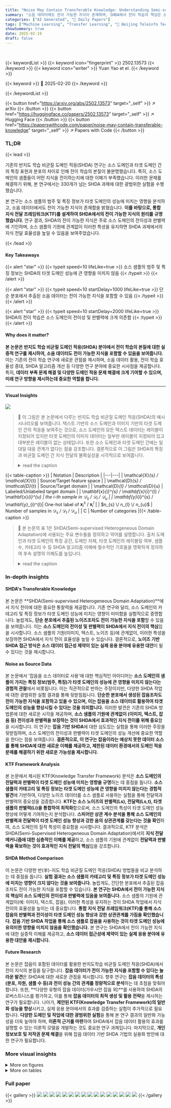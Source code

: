 ```yaml
---
title: "Noise May Contain Transferable Knowledge: Understanding Semi-supervised Heterogeneous Domain Adaptation from an Empirical Perspective"
summary: "소음 데이터에도 전이 가능한 지식이 존재하며, SHDA에서 전이 학습의 핵심은 소스 도메인의 전이성과 판별력임을 밝힌 연구."
categories: ["AI Generated", "🤗 Daily Papers"]
tags: ["Machine Learning", "Transfer Learning", "🏢 Beijing Teleinfo Technology Company Ltd.",]
showSummary: true
date: 2025-02-19
draft: false
---
```


<br>

{{< keywordList >}}
{{< keyword icon="fingerprint" >}} 2502.13573 {{< /keyword >}}
{{< keyword icon="writer" >}} Yuan Yao et el. {{< /keyword >}}
 
{{< keyword >}} 🤗 2025-02-20 {{< /keyword >}}
 
{{< /keywordList >}}

{{< button href="https://arxiv.org/abs/2502.13573" target="_self" >}}
↗ arXiv
{{< /button >}}
{{< button href="https://huggingface.co/papers/2502.13573" target="_self" >}}
↗ Hugging Face
{{< /button >}}
{{< button href="https://paperswithcode.com/paper/noise-may-contain-transferable-knowledge" target="_self" >}}
↗ Papers with Code
{{< /button >}}




### TL;DR


{{< lead >}}

기존의 반지도 학습 비균질 도메인 적응(SHDA) 연구는 소스 도메인과 타겟 도메인 간의 특징 표현과 분포의 차이로 인해 전이 학습의 본질이 불분명했습니다. 특히, 소스 도메인의 샘플들이 어떤 지식을 전이하는지에 대한 이해가 부족했습니다. 이러한 문제를 해결하기 위해, 본 연구에서는 330개가 넘는 SHDA 과제에 대한 광범위한 실험을 수행했습니다.  

본 연구는 소스 샘플의 범주 및 특징 정보가 타겟 도메인의 성능에 미치는 영향을 분석하고, 소음 데이터에서도 전이 가능한 지식이 존재함을 밝혔습니다. **이를 바탕으로, 통합 지식 전달 프레임워크(KTF)를 설계하여 SHDA에서의 전이 가능한 지식의 원리를 규명했습니다.** 연구 결과, SHDA의 전이 가능한 지식은 주로 소스 도메인의 전이성과 판별력에 기인하며, 소스 샘플의 기원에 관계없이 이러한 특성을 유지하면 SHDA 과제에서의 지식 전달 효율성을 높일 수 있음을 보여주었습니다.

{{< /lead >}}


#### Key Takeaways

{{< alert "star" >}}
{{< typeit speed=10 lifeLike=true >}} 소스 샘플의 범주 및 특징 정보는 SHDA의 타겟 도메인 성능에 큰 영향을 미치지 않음 {{< /typeit >}}
{{< /alert >}}

{{< alert "star" >}}
{{< typeit speed=10 startDelay=1000 lifeLike=true >}} 단순 분포에서 추출된 소음 데이터는 전이 가능한 지식을 포함할 수 있음 {{< /typeit >}}
{{< /alert >}}

{{< alert "star" >}}
{{< typeit speed=10 startDelay=2000 lifeLike=true >}} SHDA의 전이 학습은 소스 도메인의 전이성 및 판별력에 크게 의존함 {{< /typeit >}}
{{< /alert >}}

#### Why does it matter?
**본 논문은 반지도 학습 비균질 도메인 적응(SHDA) 분야에서 전이 학습의 본질에 대한 실증적 연구를 제시하여, 소음 데이터도 전이 가능한 지식을 포함할 수 있음을 보여줍니다.** 이는 기존의 전이 학습 연구에 새로운 관점을 제시하며, 소음 데이터 활용, 전이 학습 효율성 증대, SHDA 알고리즘 개선 등 다양한 연구 분야에 중요한 시사점을 제공합니다. 특히, **데이터 부족 문제 해결 및 다양한 도메인 적응 문제 해결에 크게 기여할 수 있으며, 미래 연구 방향을 제시하는데 중요한 역할을 합니다.**

------
#### Visual Insights



![](https://arxiv.org/html/2502.13573/x1.png)

> 🔼 이 그림은 본 논문에서 다루는 반지도 학습 비균질 도메인 적응(SHDA)의 예시 시나리오를 보여줍니다. 텍스트 기반의 소스 도메인과 이미지 기반의 타겟 도메인 간의 적응을 보여주는 것으로, 소스 도메인의 모든 텍스트 데이터는 레이블이 지정되어 있지만 타겟 도메인의 이미지 데이터는 일부만 레이블이 지정되어 있고 대부분은 레이블이 없는 상태입니다. 또한 소스 도메인과 타겟 도메인 간에는 일대일 대응 관계가 없다는 점을 강조합니다.  결론적으로 이 그림은 SHDA의 특징과 비균질 도메인 간 지식 전달의 불확실성을 시각적으로 보여줍니다.
> <details>
> <summary>read the caption</summary>
> Figure 1: Example scenario of SHDA with a textual source domain and a visual target domain. Here, all texts are labeled, but most images remain unlabeled, with only a small number having labels. Also, there is no one-to-one relationship between texts and images. We do not know what knowledge is transferred across heterogeneous domains.
> </details>





{{< table-caption >}}
| Notation | Description |
|---|---| 
| \mathcal{X}_{s} \/ \mathcal{X}_{t} | Source/Target feature space |
| \mathcal{D}_{s} \/ \mathcal{D}_{t} | Source/Target domain |
| \mathcal{D}_{l} \/ \mathcal{D}_{u} | Labeled/Unlabeled target domain |
| \mathbf{x}_{i}^{s} \/ \mathbf{x}_{i}^{l} \/ \mathbf{x}_{i}^{u} | the $i$-th sample in $\mathcal{D}_{s}$ / $\mathcal{D}_{l}$ / $\mathcal{D}_{u}$ |
| \mathbf{y}_{i}^{s} \/ \mathbf{y}_{i}^{l}| One-hot label of $\mathbf{x}_{i}^{s}$ / $\mathbf{x}_{i}^{l}$ |
| $n_{s} \/ n_{l} \/ n_{u}$ | Number of samples in $\mathcal{D}_{s}$ / $\mathcal{D}_{l}$ / $\mathcal{D}_{u}$ |
| C | Number of categories |{{< /table-caption >}}

> 🔼 본 논문의 표 1은 SHDA(Semi-supervised Heterogeneous Domain Adaptation)에 사용되는 주요 변수들을 정의하고 약어를 설명합니다.  출처 도메인과 타겟 도메인의 특징 공간, 도메인 자체, 타겟 도메인의 레이블링 여부, 샘플 수, 카테고리 수 등 SHDA 알고리즘 이해에 필수적인 기호들을 명확하게 정의하여 후속 설명의 이해도를 높입니다.
> <details>
> <summary>read the caption</summary>
> TABLE I: Notations.
> </details>





### In-depth insights


#### SHDA's Transferable Knowledge
본 논문은 **SHDA(Semi-supervised Heterogeneous Domain Adaptation)**에서 지식 전이에 대한 중요한 통찰력을 제공합니다.  기존 연구와 달리, 소스 도메인의 카테고리 및 특징 정보가 타겟 도메인 성능에 미치는 영향이 미미함을 실험적으로 증명합니다. 놀랍게도, **단순 분포에서 추출된 노이즈조차도 전이 가능한 지식을 포함**할 수 있음을 보여줍니다. 이는 **소스 도메인의 전이성 및 판별력이 SHDA에서 지식 전이의 핵심**임을 시사합니다.  소스 샘플의 기원(이미지, 텍스트, 노이즈 등)에 관계없이, 이러한 특성을 보장하면 SHDA에서 지식 전이 효율성을 높일 수 있습니다.  결론적으로, **노이즈 기반 SHDA 접근 방식은 소스 데이터 접근성 제약이 있는 실제 응용 분야에 유용한 대안**이 될 수 있다는 것을 제시합니다.

#### Noise as Source Data
본 논문에서 '잡음을 소스 데이터로 사용'에 대한 핵심적인 아이디어는 **소스 도메인의 샘플이 가지는 특징 정보(범주, 특징)가 타겟 도메인의 성능에 큰 영향을 미치지 않는다는 경험적 관찰**에서 비롯됩니다. 이는 직관적으로 반하는 주장이지만, 다양한 SHDA 작업에 대한 광범위한 실험 결과를 통해 뒷받침됩니다.  **단순한 분포에서 생성된 잡음조차도 전이 가능한 지식을 포함하고 있을 수 있으며, 이는 잡음을 소스 데이터로 활용하여 타겟 도메인의 성능을 향상시킬 수 있다는 것을 의미합니다.**  이러한 발견은 기존의 SHDA 방법론에 대한 새로운 시각을 제공하며, **소스 샘플의 기원에 관계없이 (이미지, 텍스트, 잡음 등) 전이성과 판별력을 보장하는 것이 SHDA에서 효과적인 지식 전이를 위해 중요**함을 시사합니다.  이 연구는 **잡음 기반 SHDA**에 대한 심도있는 실험을 통해 이러한 주장을 뒷받침하며, 소스 도메인의 전이성과 판별력이 타겟 도메인의 성능 개선에 중요한 역할을 한다는 점을 보여줍니다.  **결론적으로, 이 연구는 잡음이라는 예상치 못한 데이터 소스를 통해 SHDA에 대한 새로운 이해를 제공하고, 제한된 데이터 환경에서의 도메인 적응 문제를 해결하기 위한 새로운 가능성을 제시합니다.**

#### KTF Framework Analysis
본 논문에서 제시된 KTF(Knowledge Transfer Framework) 분석은 **소스 도메인의 전달력과 판별력이 타겟 도메인 성능에 미치는 영향을 규명**하는 데 중점을 둡니다.  **소스 샘플의 카테고리 및 특징 정보는 타겟 도메인 성능에 큰 영향을 미치지 않는다는 경험적 발견**에 기반하여, 다양한 노이즈 데이터를 소스 샘플로 사용하는 실험을 통해 전달력과 판별력의 중요성을 검증합니다.  **KTF는 소스 노이즈의 판별력(Ls), 전달력(Ls,t), 타겟 샘플의 판별력(Li)을 통합하여 최적화**함으로써, 소스 도메인의 특성이 타겟 도메인 성능 향상에 어떻게 기여하는지 분석합니다.  **스피어만 상관 계수 분석을 통해 소스 도메인의 판별력과 전달력이 타겟 도메인 성능 향상과 강한 음의 상관관계를 갖는다는 것을 확인**하여, 소스 도메인의 질적 특성이 중요함을 시사합니다.  결과적으로, KTF 분석은 SHDA(Semi-Supervised Heterogeneous Domain Adaptation)에서의 **지식 전달 메커니즘에 대한 심층적인 이해를 제공**하고, 소스 샘플의 기원에 관계없이 **전달력과 판별력을 확보하는 것이 효과적인 지식 전달의 핵심**임을 강조합니다.

#### SHDA Method Comparison
이 논문은 다양한 반(半)-지도 학습 비균질 도메인 적응(SHDA) 방법들을 비교 분석하는 데 중점을 둡니다. **실험 결과는 소스 샘플의 카테고리 및 특징 정보가 타겟 도메인 성능에 미치는 영향이 크지 않다는 것을 보여줍니다.**  놀랍게도, 간단한 분포에서 추출된 잡음조차도 전이 가능한 지식을 포함할 수 있습니다.  **본 연구는 SHDA에서 전이 가능한 지식의 핵심이 소스 도메인의 전이성과 판별력에 있음을 보여줍니다.**  소스 샘플의 기원에 관계없이(예: 이미지, 텍스트, 잡음), 이러한 특성을 유지하는 것이 SHDA 작업에서 지식 전이의 효율성을 높이는 데 중요합니다.  **통합 지식 전달 프레임워크(KTF)를 통해 소스 잡음의 판별력과 전이성이 타겟 도메인 성능 향상과 강한 상관관계를 가짐을 확인했습니다.**  **잡음 기반 SHDA 작업을 통해 소스 샘플로 잡음을 사용하는 것이 타겟 도메인 성능에 유의미한 영향을 미치지 않음을 확인했습니다.**  본 연구는 SHDA에서 전이 가능한 지식에 대한 실증적 이해를 제공하고,  **소스 데이터 접근성에 제약이 있는 실제 응용 분야에 유용한 대안을 제시합니다.**

#### Future Research
본 논문은 잡음이 포함된 데이터를 활용한 반지도학습 비균질 도메인 적응(SHDA)에서 전이 지식의 본질을 탐구합니다. **잡음 데이터가 전이 가능한 지식을 포함할 수 있다는 놀라운 발견**은 SHDA에 대한 새로운 관점을 제시합니다.  향후 연구는 **잡음 데이터의 특성(분포, 차원, 샘플 수 등)과 전이 성능 간의 관계를 정량적으로 분석**하는 데 초점을 맞춰야 합니다. 또한, **다양한 유형의 잡음 데이터(가우시안 잡음 외)**를 사용하여 SHDA의 로버스트니스를 평가하고, 이를 통해 **잡음 데이터의 최적 생성 및 활용 전략**을 제시하는 연구가 필요합니다.  나아가, **제안된 KTF(Knowledge Transfer Framework)의 일반화 성능을 향상**시키고,  실제 응용 분야에서의 효과를 검증하는 실험이 추가적으로 필요합니다. **다양한 도메인 및 작업에 대한 광범위한 실험**을 통해 본 연구 결과의 일반화 가능성을 더욱 높여야 하며,  **이론적 근거를 마련**하여 SHDA에서 잡음 데이터 활용의 효과를 설명할 수 있는 이론적 모델을 개발하는 것도 중요한 연구 과제입니다.  마지막으로, **개인정보보호 및 저작권 문제 해결**을 위해 잡음 데이터 기반 SHDA 기법의 실용화 방안에 대한 연구가 필요합니다.


### More visual insights

<details>
<summary>More on figures
</summary>


![](https://arxiv.org/html/2502.13573/x2.png)

> 🔼 그림 2는 NUS-WIDE+ImageNet-8 데이터셋[31, 32]에서의 실험 결과를 보여줍니다. 이 그림은 잡음이 전이 가능한 지식을 포함할 수 있다는 것을 보여줍니다. 'Text → Image'는 일반적인 SHDA 작업이며, 'Noise → Image'는 소스 샘플로 순수 잡음을 사용하는 특수 SHDA 작업입니다.  SVMt와 NNt는 두 가지 지도 학습 방법이고, SHFA, CDLS, DDACL, TNT, STN, SSAN, JMEA는 7가지 SHDA 방법입니다. 이 그래프는 다양한 방법들을 사용하여 잡음을 소스 데이터로 사용했을 때의 성능을 보여주고, 잡음 데이터에도 전이 가능한 지식이 있음을 시사합니다.
> <details>
> <summary>read the caption</summary>
> Figure 2: Experimental results on the NUS-WIDE+ImageNet-8 dataset [31, 32], which demonstrates that noise may contain transferable knowledge. Here, Text →→\rightarrow→ Image is a vanilla SHDA task, whilst Noise →→\rightarrow→ Image is a specialized SHDA task with pure noise as the source sample. In addition, SVMt and NNt are two supervised learning methods, whereas SHFA, CDLS, DDACL, TNT, STN, SSAN, and JMEA are seven SHDA methods.
> </details>



![](https://arxiv.org/html/2502.13573/x3.png)

> 🔼 이 그림은 Semi-supervised Heterogeneous Domain Adaptation (SHDA)의 일반적인 파이프라인을 보여줍니다. SHDA는 서로 다른 특징 표현과 분포를 가진 도메인 간의 학습을 다룹니다. 소스 샘플은 레이블이 지정되어 있지만 대부분의 타겟 샘플은 레이블이 지정되지 않고 일부만 레이블이 지정되어 있습니다. 또한 소스와 타겟 샘플 간에는 일대일 대응 관계가 없습니다.  이 그림에서는 분류 적응 및 분포 정렬 메커니즘을 통합하여 소스와 타겟 피처 프로젝터와 분류기를 함께 학습하는 과정을 보여줍니다.  특히 각 도메인에 고유한 피처 프로젝터가 있다는 점에 유의해야 합니다. 이 파이프라인은 준지도 방식으로, 레이블이 없는 타겟 샘플을 활용하여 학습 효율을 높입니다.
> <details>
> <summary>read the caption</summary>
> Figure 3: In general, the SHDA pipeline integrates the classification adaptation and distribution alignment mechanisms to jointly learn the source and target feature projectors, along with the classifier, from scratch in a semi-supervised manner. Notably, the feature projectors are unique to each domain.
> </details>



![](https://arxiv.org/html/2502.13573/x4.png)

> 🔼 이 그림은 출처 도메인과 대상 도메인이 동일한 범주를 가지지만 범주 색인의 순서가 다른, 범주 순열 SHDA 작업을 보여줍니다.  쉽게 말해, 같은 종류의 데이터(예: 고양이, 개)가 있지만,  출처 도메인에서는 특정 순서로 정렬되어 있고, 대상 도메인에서는 다른 순서로 정렬되어 있는 상황을 나타냅니다. 이 그림은 출처 도메인과 대상 도메인 간의 데이터 분포 차이를 시각적으로 보여주어 SHDA의 어려움을 설명하는 데 도움을 줍니다.
> <details>
> <summary>read the caption</summary>
> Figure 4: An illustration of the category-permutated SHDA task, where source and target samples have identical categories but with different orders of category indices.
> </details>



![](https://arxiv.org/html/2502.13573/x5.png)

> 🔼 그림 5는 세 개의 데이터셋(Office+Caltech-10, Multilingual Reuters Collection, NUS-WIDE+ImageNet-8)에서 소스 및 타겟 샘플의 카테고리 인덱스 순서를 보여줍니다. 타겟 샘플의 카테고리 인덱스 순서는 유지하면서 소스 샘플의 카테고리 인덱스 순서만 변경했습니다. 따라서 소스와 타겟 샘플의 카테고리 인덱스 순서가 모두 1번 순서와 일치할 때만 해당 작업을 일반적인 SHDA 작업으로 간주합니다. 각 데이터셋에 대해 소스 샘플의 카테고리 인덱스 순서를 다르게 배열하여 여러 SHDA 작업을 생성했습니다. 이 그림은 카테고리 정보가 SHDA 성능에 미치는 영향을 분석하는 데 사용되었습니다.
> <details>
> <summary>read the caption</summary>
> Figure 5: The orders of category indices for source and target samples on all datasets. Here, we preserve the order of category indices for target samples while exclusively modifying that of source samples. Consequently, the task is considered as a vanilla SHDA task only when the category indices of both source and target samples are aligned in order 1.
> </details>



![](https://arxiv.org/html/2502.13573/x6.png)

> 🔼 그림은 Office+Caltech-10 데이터셋을 사용한 SHDA(Semi-supervised Heterogeneous Domain Adaptation) 실험 결과를 보여줍니다.  (a)는 Amazon(A) 도메인의 SURF(S800) 특징을 사용하여 Caltech(C) 도메인의 DeCAF(D4096) 특징으로 도메인 적응을 수행한 결과를 나타냅니다.  소스 도메인(A)과 타겟 도메인(C)은 서로 다른 특징 공간을 가지고 있으며, 타겟 도메인에는 소량의 레이블된 데이터와 다량의 레이블되지 않은 데이터가 있습니다. 그림은 다양한 SHDA 방법들의 성능을 비교 분석하여, 소스 도메인의 특징 정보가 타겟 도메인 성능에 미치는 영향을 평가합니다. 
> <details>
> <summary>read the caption</summary>
> (a) A (S800subscript𝑆800S_{800}italic_S start_POSTSUBSCRIPT 800 end_POSTSUBSCRIPT) →→\rightarrow→C (D4096subscript𝐷4096D_{4096}italic_D start_POSTSUBSCRIPT 4096 end_POSTSUBSCRIPT)
> </details>



![](https://arxiv.org/html/2502.13573/x7.png)

> 🔼 이 그림은 논문의 실험 설정 중 하나를 보여줍니다.  C 도메인(Caltech-256 데이터셋)의 S800 특징(SURF 특징, 800차원)을 사용하여 W 도메인(Office 데이터셋의 Webcam 이미지)의 D4096 특징(DeCAF6 특징, 4096차원)을 가진 타겟 도메인에서의 성능을 평가합니다.  즉, 서로 다른 특징 공간과 분포를 가진 소스 도메인과 타겟 도메인 간의 지식 전이를 다루는 반(semi)-지도학습 이종 도메인 적응(SHDA) 작업을 수행합니다. 소스 도메인의 데이터는 레이블이 지정되어 있고, 타겟 도메인의 데이터는 일부만 레이블이 지정되어 있습니다. 이 그림은 이종 도메인 적응(SHDA) 문제에 대한 접근방식 중 하나인 얕은 투영 방법(shallow projection approach)을 설명하는 맥락에서 제시됩니다.
> <details>
> <summary>read the caption</summary>
> (b) C (S800subscript𝑆800S_{800}italic_S start_POSTSUBSCRIPT 800 end_POSTSUBSCRIPT) →→\rightarrow→ W (D4096subscript𝐷4096D_{4096}italic_D start_POSTSUBSCRIPT 4096 end_POSTSUBSCRIPT)
> </details>



![](https://arxiv.org/html/2502.13573/x8.png)

> 🔼 그림은 논문의 실험 설정 중 하나를 보여줍니다.  W (S800) 도메인에서 D (D4096) 도메인으로의 영상 분류 도메인 적응 작업을 나타냅니다.  W는 Webcam 도메인, D는 DSLR 도메인을 나타내고, S800과 D4096은 각 도메인에서 사용되는 이미지 특징 벡터의 차원을 나타냅니다.  이 그림은 SHDA(Semi-supervised Heterogeneous Domain Adaptation) 문제에 대한 다양한 실험을 보여주는 여러 그림 중 하나입니다.  즉, 특징 표현이 다른 도메인 간의 전이 학습 문제에 대한 실험 결과를 보여주는 그림의 일부입니다.
> <details>
> <summary>read the caption</summary>
> (c) W (S800subscript𝑆800S_{800}italic_S start_POSTSUBSCRIPT 800 end_POSTSUBSCRIPT) →→\rightarrow→D (D4096subscript𝐷4096D_{4096}italic_D start_POSTSUBSCRIPT 4096 end_POSTSUBSCRIPT)
> </details>



![](https://arxiv.org/html/2502.13573/x9.png)

> 🔼 그림은 본 논문의 실험 결과 중 하나로, 텍스트 데이터를 소스 도메인으로, 이미지 데이터를 타겟 도메인으로 하는 반지도 학습 비균질 도메인 적응(SHDA) 작업을 보여줍니다. 텍스트 데이터는 모두 레이블이 지정되어 있지만, 이미지 데이터는 일부만 레이블이 지정되어 있고 나머지는 레이블이 없다는 점을 보여줍니다.  소스 도메인과 타겟 도메인의 특징 벡터 공간이 다르다는 점을 강조하며, 이러한 비균질적인 데이터 분포에서의 지식 전이 과정을 시각적으로 보여줍니다.
> <details>
> <summary>read the caption</summary>
> (d) Text→→\rightarrow→Image
> </details>



![](https://arxiv.org/html/2502.13573/x10.png)

> 🔼 그림 (e)는 본 논문의 IV. 소스 샘플의 범주 및 특징 정보에 대한 연구 섹션에 포함된 그림입니다.  이 그림은 다국어 로이터 수집 데이터셋을 사용한 반감독 비균질 도메인 적응(SHDA) 실험 결과를 보여줍니다.  특히, 소스 도메인으로 영어(E)를, 타겟 도메인으로 스페인어(S)를 사용한 SHDA 작업을 수행한 결과를 나타냅니다. 그림은 각기 다른 소스 샘플의 범주 색인 순서에 따른 분류 정확도를 보여줍니다. 이를 통해 소스 도메인의 범주 정보가 타겟 도메인 성능에 미치는 영향을 실험적으로 분석하고자 합니다.  이 그림은 여러 다른 범주 순서 (order 1부터 order 10까지)에 따른 다양한 SHDA 기법들의 성능을 비교하여 소스 샘플의 범주 정보가 SHDA 성능에 미치는 영향을 평가하는 데 사용됩니다. 
> <details>
> <summary>read the caption</summary>
> (e) E→→\rightarrow→S
> </details>



![](https://arxiv.org/html/2502.13573/x11.png)

> 🔼 그림은 논문의 IV. 소스 샘플의 범주 및 특징 정보 연구 섹션에 속하며, 다국어 로이터 수집 데이터셋을 사용한 SHDA(Semi-supervised Heterogeneous Domain Adaptation) 실험 결과를 보여줍니다.  특히, 소스 도메인(F, 프랑스어)에서 타겟 도메인(S, 스페인어)으로의 지식 전이 과정을 나타냅니다. 이 그림은 소스 샘플의 카테고리 인덱스 순서를 변경했을 때(다른 순서 번호) 타겟 도메인의 성능에 미치는 영향을 분석하기 위한 실험 결과 중 하나입니다.  각 그래프는 다른 SHDA 방법(SVMt, NNt, SHFA, CDLS, DDACL, TNT, STN, SSAN, JMEA)의 정확도를 나타내며, 여러 가지 카테고리 인덱스 순서에 따른 정확도 변화를 보여줍니다.
> <details>
> <summary>read the caption</summary>
> (f) F→→\rightarrow→S
> </details>



![](https://arxiv.org/html/2502.13573/x12.png)

> 🔼 그림은 논문의 실험 결과 중 하나로, 독일어(G)에서 스페인어(S)로의 언어 간 도메인 적응(SHDA) 작업을 보여줍니다.  다양한 SHDA 방법들을 사용하여 독일어 데이터를 스페인어 데이터에 적용하는 실험 결과를 나타냅니다.  x축은 소스 샘플의 카테고리 인덱스 순서를, y축은 분류 정확도를 나타냅니다.  이 그림을 통해 소스 샘플의 카테고리 정보가 타겟 도메인의 성능에 미치는 영향을 분석합니다.
> <details>
> <summary>read the caption</summary>
> (g) G→→\rightarrow→S
> </details>



![](https://arxiv.org/html/2502.13573/x13.png)

> 🔼 그림은 논문의 IV. SOURCE SAMPLES의 CATEGORY 및 FEATURE 정보 연구 섹션에 속하며, 이탈리아어(I)에서 스페인어(S)로의 언어 간 도메인 적응(SHDA) 작업을 보여줍니다.  원본 언어(이탈리아어)는 레이블이 지정된 샘플을 가지고 있으며, 대상 언어(스페인어)는 일부 레이블이 지정된 샘플과 많은 레이블이 지정되지 않은 샘플을 가지고 있습니다. 이 그림은 다양한 순서로 소스 샘플의 범주 인덱스를 변경하여 대상 도메인의 성능에 미치는 영향을 보여주는 실험 결과 중 하나의 하위 그림입니다. 
> <details>
> <summary>read the caption</summary>
> (h) I→→\rightarrow→S
> </details>



![](https://arxiv.org/html/2502.13573/x14.png)

> 🔼 이 그림은 소스 샘플의 범주 색인 순서를 다르게 했을 때 분류 정확도의 변화를 보여줍니다. 8개의 데이터 집합에 대해 각각 여러 가지 범주 색인 순서(order)를 적용하여 실험을 진행했으며, 그 결과를 그래프로 나타냈습니다. 각 그래프는 특정 소스 도메인에서 타겟 도메인으로의 전이 작업을 나타내며, 다양한 범주 색인 순서에 따른 분류 정확도의 변화를 보여줍니다. 이를 통해 소스 샘플의 범주 정보가 타겟 도메인의 성능에 미치는 영향을 실험적으로 분석합니다.
> <details>
> <summary>read the caption</summary>
> Figure 6: Classification accuracies (%) with distinct orders of category indices for source samples.
> </details>



![](https://arxiv.org/html/2502.13573/x15.png)

> 🔼 그림 7은 데이터셋 간의 SHDA 작업의 예시를 보여줍니다. 이 그림에서 소스 샘플과 타겟 샘플은 서로 다른 범주에 속하지만 강제로 동일한 범주 인덱스에 매핑됩니다. 즉, 소스 도메인과 타겟 도메인의 데이터 분포가 다르더라도, 강제로 같은 범주 인덱스를 사용함으로써 도메인 적응(domain adaptation) 문제를 해결하려는 시도를 보여줍니다. 이는 서로 다른 특징 공간을 가진 소스 도메인과 타겟 도메인 간의 지식 전이(knowledge transfer)를 이해하는 데 중요한 개념입니다.
> <details>
> <summary>read the caption</summary>
> Figure 7: Example illustration of the cross-dataset SHDA task. Here, source and target samples have different categories but are forcibly mapped to the same category indices.
> </details>



![](https://arxiv.org/html/2502.13573/x16.png)

> 🔼 그림 8(a)는 다양한 특징 정보를 가진 서로 다른 소스 샘플을 사용했을 때 이미지 도메인을 타겟 도메인으로 하는 SHDA 작업에서의 분류 정확도를 보여줍니다.  다양한 소스 도메인(텍스트, A(S800), C(S800), W(S800), A(D4096), C(D4096), W(D4096))에서 얻은 샘플을 사용하여 실험을 수행했으며, 각 소스 도메인의 특징 벡터는 다릅니다. 그 결과는 대부분의 SHDA 방법들이 서로 다른 소스 샘플에 대해 비슷한 성능을 보임을 보여줍니다. 이는 SHDA 방법들이 특정한 소스 샘플의 특징 정보에 크게 의존하지 않고, 소스와 타겟 도메인 간의 분포를 정렬하는 데 중점을 둔다는 것을 시사합니다.
> <details>
> <summary>read the caption</summary>
> (a) Target domain: Image
> </details>



![](https://arxiv.org/html/2502.13573/x17.png)

> 🔼 그림은 소스 샘플에 다른 비율의 노이즈를 섞어서 만든 노이즈 주입 SHDA 작업의 결과를 보여줍니다.  (a)는 타겟 도메인으로 이미지를 사용한 경우이고, (b)는 타겟 도메인으로 S 도메인을 사용한 경우입니다.  각 그래프는 서로 다른 머신러닝 기법(SVMt, NNt, SHFA, CDLS, DDACL, TNT, STN, SSAN, JMEA)들의 정확도를 노이즈 비율에 따라 나타냅니다. 이 그림은 노이즈가 소스 샘플로 사용되었을 때, 타겟 도메인 성능에 미치는 영향을 실험적으로 분석한 결과를 시각적으로 보여줍니다.
> <details>
> <summary>read the caption</summary>
> (b) Target domain: S
> </details>



![](https://arxiv.org/html/2502.13573/x18.png)

> 🔼 그림 8은 서로 다른 특징 정보를 가진 다양한 소스 샘플의 분류 정확도를 보여줍니다.  다양한 데이터셋(텍스트, 이미지, 오피스-캘텍, 다국어 로이터 등)과 특징 표현(SURF, DeCAF 등)을 사용하여 실험을 진행했으며, 각 데이터셋 조합에 대한 분류 정확도를 다양한 SHDA(Semi-supervised Heterogeneous Domain Adaptation) 방법론들을 통해 비교 분석하고 있습니다. 이를 통해 소스 샘플의 특징 정보가 SHDA의 성능에 미치는 영향을 실험적으로 보여줍니다.  특히, 소스 샘플이 이미지, 텍스트 또는 노이즈 등의 다양한 출처에서 나온 경우에도, SHDA 방법론들이 유사한 성능을 보이는지 확인합니다.
> <details>
> <summary>read the caption</summary>
> Figure 8: Classification accuracies (%) of different source samples with distinct feature information.
> </details>



![](https://arxiv.org/html/2502.13573/x19.png)

> 🔼 그림 9는 잡음 주입 SHDA 작업의 예시를 보여줍니다. 소스 샘플에 다양한 비율의 잡음이 섞여 있습니다.  잡음이 없는 소스 샘플과 순수한 잡음 샘플의 중간에 위치한 다양한 소스 샘플을 생성하기 위해, 서로 다른 비율의 잡음이 소스 샘플에 주입됩니다. 이는 소스 샘플의 잡음 비율이 SHDA 작업의 성능에 미치는 영향을 실험적으로 분석하기 위한 것입니다.  즉, 소스 데이터의 일부를 잡음으로 대체하여, 잡음이 포함된 데이터를 사용했을 때 SHDA의 성능이 어떻게 달라지는지 확인하기 위한 실험 설계입니다.
> <details>
> <summary>read the caption</summary>
> Figure 9: Example illustration of the noise-injection SHDA task. Here, source samples are mixed with distinct ratios of noise.
> </details>



![](https://arxiv.org/html/2502.13573/x20.png)

> 🔼 그림 8(a)는 Office+Caltech-10 데이터셋과 Multilingual Reuters Collection 데이터셋에서 다양한 소스 샘플의 특징 정보에 따른 분류 정확도를 보여줍니다.  'Target domain: Image'는 이미지를 타겟 도메인으로 하는 SHDA 작업을 의미하며, 각 막대는 다른 소스 도메인 (Text, A(S800), C(S800), W(S800), A(D4096), C(D4096), W(D4096))에서 얻은 결과를 나타냅니다.  여기서 서로 다른 소스 도메인의 특징 정보가 타겟 도메인 성능에 미치는 영향을 비교 분석합니다.  각 소스 도메인은 서로 다른 특징 표현을 가지고 있으므로, 이 그림은 다양한 특징 정보를 가진 소스 샘플이 SHDA 작업에서 어떻게 작용하는지 보여줍니다.
> <details>
> <summary>read the caption</summary>
> (a) Target domain: S
> </details>



![](https://arxiv.org/html/2502.13573/x21.png)

> 🔼 그림은 데이터셋 Office+Caltech-10에서 사용된 두 가지 다른 특징 표현(S800과 D4096) 중 D4096 특징을 사용하는 대상 도메인에서의 분류 정확도를 보여줍니다.  각 그래프는 소스 샘플에 다른 비율의 노이즈를 섞었을 때의 결과를 나타내며, 다양한 기계 학습 방법의 성능을 비교합니다.  노이즈 비율이 증가함에 따라 성능 변화를 관찰하여 노이즈가 소스 샘플로 사용될 때의 전달 가능한 지식에 대한 통찰력을 제공합니다.
> <details>
> <summary>read the caption</summary>
> (b) Target domain: C (D4096subscript𝐷4096D_{4096}italic_D start_POSTSUBSCRIPT 4096 end_POSTSUBSCRIPT)
> </details>



![](https://arxiv.org/html/2502.13573/x22.png)

> 🔼 그림 10은 다양한 비율의 노이즈를 소스 샘플에 주입했을 때의 분류 정확도(%)를 보여줍니다.  소스 샘플에 노이즈를 추가하여 SHDA 작업에 미치는 영향을 실험적으로 분석한 결과입니다.  특히, 노이즈의 비율을 0에서 1까지 0.2씩 증가시키면서,  각 비율에 따른 다양한 SHDA 방법의 성능을 비교 분석합니다. 이를 통해 노이즈가 SHDA의 성능에 미치는 영향을 측정하고, 노이즈가 소스 샘플로 사용될 수 있는지 여부를 확인합니다.
> <details>
> <summary>read the caption</summary>
> Figure 10: Classification accuracies (%) with different proportions of nosies.
> </details>



![](https://arxiv.org/html/2502.13573/x23.png)

> 🔼 그림 11은 잡음 기반 SHDA 작업의 예시 그림입니다. 이 그림에서는 의미 없는 랜덤 분포에서 생성된 잡음으로 소스 샘플이 구성됩니다. 여기서 타겟 도메인의 범주 색인은 소스 잡음의 각 범주에 무작위로 고유하게 할당됩니다. 즉, 소스 샘플은 의미론적 의미가 없는 랜덤 잡음으로 이루어져 있으며, 타겟 도메인의 클래스 레이블이 소스 잡음에 무작위로 매핑되어 있다는 것을 보여줍니다. 이는 기존의 SHDA 작업과는 달리 소스 도메인에 대한 사전 지식이 없이도 도메인 적응이 가능함을 시사합니다.
> <details>
> <summary>read the caption</summary>
> Figure 11: Example illustration of the noise-based SHDA task. Here, source samples consist of noise drawn from a random distribution without any semantic meaning, where the category indices of the target domain are randomly and uniquely assigned to each category of source noise.
> </details>



![](https://arxiv.org/html/2502.13573/x24.png)

> 🔼 그림 8은 서로 다른 특징 정보를 가진 다양한 소스 샘플에 따른 분류 정확도를 보여줍니다. (a)는 타겟 도메인으로 S를 사용한 결과이고, (b)는 타겟 도메인으로 C(D4096)를 사용한 결과입니다. 각 그래프는 다양한 소스 도메인에서 추출된 샘플에 대한 분류 정확도를 보여주는 데, 이는 소스 샘플이 타겟 도메인 성능에 미치는 영향을 평가하기 위한 것입니다.  이 그림은 소스 샘플의 특징 정보가 SHDA의 타겟 도메인 성능에 큰 영향을 미치지 않는다는 것을 시사합니다.
> <details>
> <summary>read the caption</summary>
> (a) Target domain: S
> </details>



![](https://arxiv.org/html/2502.13573/x25.png)

> 🔼 그림은 다양한 소스 샘플의 특징 정보를 사용하여 타겟 도메인의 성능에 미치는 영향을 보여줍니다. 특히 (b)는 타겟 도메인으로서 Office+Caltech-10 데이터셋의 Caltech-256 부분에서 추출한 4096차원의 DeCAF6 특징을 사용한 이미지 데이터를 의미합니다. 이 그림은 소스 샘플의 특징이 타겟 도메인의 성능에 미치는 영향이 크지 않다는 것을 보여주는 실험 결과를 시각적으로 제시합니다.
> <details>
> <summary>read the caption</summary>
> (b) Target domain: C (D4096subscript𝐷4096D_{4096}italic_D start_POSTSUBSCRIPT 4096 end_POSTSUBSCRIPT)
> </details>



![](https://arxiv.org/html/2502.13573/x26.png)

> 🔼 그림 12는 서로 다른 평균과 공분산을 가진 다양한 노이즈 영역을 특징으로 하는 분류 정확도(%)를 보여줍니다. 이 그림은 다양한 노이즈 분포에서 생성된 노이즈를 소스 샘플로 사용하여, 목표 도메인의 성능에 미치는 영향을 실험적으로 분석한 결과를 나타냅니다.  평균과 공분산의 변화에도 불구하고, 모든 방법의 성능이 일정하게 유지되는 것을 확인할 수 있습니다. 이는 소스 노이즈의 평균 및 공분산 변화가 목표 도메인의 성능에 큰 영향을 미치지 않음을 시사합니다.
> <details>
> <summary>read the caption</summary>
> Figure 12: Classification accuracies (%) with various noise domains characterized by distinct means and covariances.
> </details>



![](https://arxiv.org/html/2502.13573/x27.png)

> 🔼 그림 8(a)는 Office+Caltech-10 및 Multilingual Reuters 데이터셋에서 다양한 소스 샘플을 사용하여 수행한 SHDA 작업의 결과를 보여줍니다.  세로축은 정확도를 나타내고 가로축은 다양한 소스 도메인을 나타냅니다.  각 소스 도메인은 서로 다른 특징 표현(예: Text, A(S800), C(S800), W(S800), A(D4096), C(D4096), W(D4096))을 가지고 있습니다.  이 그림은 소스 샘플의 특징 정보가 타겟 도메인의 성능에 미치는 영향을 분석하기 위한 실험 결과를 보여줍니다.  각 알고리즘의 성능 차이가 크지 않다는 것을 보여줌으로써, 소스 샘플의 특징 정보가 SHDA 성능에 큰 영향을 미치지 않는다는 것을 시사합니다.
> <details>
> <summary>read the caption</summary>
> (a) Target domain: S
> </details>



![](https://arxiv.org/html/2502.13573/x28.png)

> 🔼 그림은 SHDA(Semi-supervised Heterogeneous Domain Adaptation)에서 소스 샘플에 다른 비율의 노이즈를 섞었을 때, 타겟 도메인의 성능에 미치는 영향을 보여줍니다.  (b)는 타겟 도메인으로 Caltech-256 데이터셋의 4096차원 DeCAF6 특징을 사용한 경우의 결과를 나타냅니다.  다양한 노이즈 비율에서 여러 SHDA 방법들의 정확도를 비교 분석하여, 노이즈가 소스 샘플로 사용될 때의 전달 가능한 지식에 대한 통찰력을 제공합니다.
> <details>
> <summary>read the caption</summary>
> (b) Target domain: C (D4096subscript𝐷4096D_{4096}italic_D start_POSTSUBSCRIPT 4096 end_POSTSUBSCRIPT)
> </details>



![](https://arxiv.org/html/2502.13573/x29.png)

> 🔼 그림 13은 서로 다른 샘플 수를 가진 다양한 노이즈 도메인을 특징으로 하는 분류 정확도(%)를 보여줍니다. 이 그림은 소스 샘플에 다양한 수의 노이즈를 주입했을 때, 타겟 도메인의 성능에 미치는 영향을 실험적으로 분석한 결과를 나타냅니다. 각 노이즈 도메인은 고유한 가우시안 혼합 분포에서 샘플링되며, 각 분포는 카테고리당 다양한 수의 노이즈를 포함합니다. 샘플 수는 각 노이즈 도메인에서 카테고리별로 300에서 700까지 100씩 증가합니다. 노이즈의 차원은 모든 노이즈 도메인에서 300으로 일관되게 유지됩니다. 실험 결과, 다양한 수의 노이즈가 타겟 도메인의 성능에 큰 영향을 미치지 않는다는 것을 보여줍니다. 이는 노이즈의 양이 SHDA에서의 지식 전달에 중요한 영향을 미치지 않음을 시사합니다.
> <details>
> <summary>read the caption</summary>
> Figure 13: Classification accuracies (%) with different noise domains characterized by distinct sample numbers.
> </details>



![](https://arxiv.org/html/2502.13573/x30.png)

> 🔼 그림 8은 서로 다른 특징 정보를 가진 여러 소스 샘플에 대한 분류 정확도를 보여줍니다. (a)는 대상 도메인이 S일 때, (b)는 대상 도메인이 C(D4096)일 때의 결과를 나타냅니다.  각 그래프는 다양한 소스 샘플 유형에 따른 여러 SHDA 방법들의 성능을 비교 분석한 결과를 보여줍니다.  다양한 소스 데이터(텍스트, 이미지, 다양한 특징을 가진 이미지)를 사용하여 대상 도메인의 성능에 미치는 영향을 보여줍니다.
> <details>
> <summary>read the caption</summary>
> (a) Target domain: S
> </details>



![](https://arxiv.org/html/2502.13573/x31.png)

> 🔼 그림은 다양한 소스 샘플의 특징 정보가 SHDA(Semi-supervised Heterogeneous Domain Adaptation) 작업에서 타겟 도메인 성능에 미치는 영향을 보여줍니다. 구체적으로, 소스 샘플의 특징으로 SURF(Speeded-Up Robust Features) 800차원(S800)과 DeCAF(Deep Convolutional Activation Features) 4096차원(D4096)을 사용하여 Office+Caltech-10 데이터셋에서 수행한 실험 결과를 보여줍니다. 그림 (b)는 타겟 도메인으로 Caltech-256 데이터셋의 D4096 특징을 사용한 경우를 나타냅니다. 이를 통해 소스 샘플의 특징 정보가 SHDA의 성능에 미치는 영향을 분석하고 있습니다.
> <details>
> <summary>read the caption</summary>
> (b) Target domain: C (D4096subscript𝐷4096D_{4096}italic_D start_POSTSUBSCRIPT 4096 end_POSTSUBSCRIPT)
> </details>



![](https://arxiv.org/html/2502.13573/x32.png)

> 🔼 그림 14는 서로 다른 차원의 특징을 가진 다양한 노이즈 영역을 특징으로 하는 분류 정확도(%)를 보여줍니다. 이 그림은 소스 샘플에 다양한 수준의 노이즈를 주입하여 타겟 도메인의 성능에 미치는 영향을 실험적으로 분석한 결과를 보여줍니다.  세로축은 분류 정확도(%)를 나타내고, 가로축은 각 노이즈 영역의 차원을 나타냅니다.  각 선은 서로 다른 SHDA 방법(SVMt, NNt, SHFA, CDLS, DDACL, TNT, STN, SSAN, JMEA)에 대한 결과를 보여줍니다. 이 실험을 통해 소스 샘플의 차원이 타겟 도메인의 성능에 미치는 영향을 파악하고, 노이즈가 포함된 소스 샘플을 사용하는 SHDA의 효과에 대한 통찰력을 제공합니다.  각 노이즈 도메인은 고유한 가우시안 혼합 분포에서 샘플링됩니다.
> <details>
> <summary>read the caption</summary>
> Figure 14: Classification accuracies (%) with different noise domains characterized by distinct dimensionalities.
> </details>



![](https://arxiv.org/html/2502.13573/x33.png)

> 🔼 그림 8(a)는 다양한 특징 정보를 가진 서로 다른 소스 샘플을 사용했을 때, 대상 도메인이 S일 경우 분류 정확도를 보여줍니다.  다양한 소스 도메인(텍스트, A(S800), C(S800), W(S800), A(D4096), C(D4096), W(D4096))에서 샘플들을 사용하여 실험을 진행했습니다.  각 막대는 특정 소스 도메인을 사용한 실험 결과를 나타내며, 여러 가지 머신러닝 방법들의 성능을 비교 분석하고 있습니다. 이는 소스 샘플의 특징 정보가 SHDA 작업에서 타겟 도메인의 성능에 미치는 영향을 실험적으로 평가한 것입니다.
> <details>
> <summary>read the caption</summary>
> (a) Target domain: S
> </details>



![](https://arxiv.org/html/2502.13573/x34.png)

> 🔼 그림은 다양한 소스 샘플의 특징 정보를 사용하여 대상 도메인의 성능에 미치는 영향을 보여줍니다. 특히, 소스 샘플이 800차원 SURF 특징과 4096차원 DeCAF6 특징을 가진 Caltech-256 데이터셋에서 나온 경우의 결과를 보여줍니다.  이 그림은 여러 가지 기계 학습 방법을 사용하여, 서로 다른 소스 데이터에서 가져온 소스 샘플이 대상 도메인의 성능에 미치는 영향이 얼마나 되는지 보여줍니다.  각 방법의 정확도를 다양한 설정(소스 도메인의 종류, 소스 샘플의 특징 정보 등)에 따라 비교하여 보여줍니다.
> <details>
> <summary>read the caption</summary>
> (b) Target domain: C (D4096subscript𝐷4096D_{4096}italic_D start_POSTSUBSCRIPT 4096 end_POSTSUBSCRIPT)
> </details>



![](https://arxiv.org/html/2502.13573/x35.png)

> 🔼 그림 15는 서로 다른 유형의 분포로 특징 지어지는 다양한 노이즈 도메인을 사용하여 얻은 분류 정확도(%)를 보여줍니다. 이 그림은 소스 샘플에 다양한 유형의 노이즈 분포를 주입했을 때 타겟 도메인의 성능에 미치는 영향을 보여주기 위해 수행된 실험 결과를 나타냅니다. 각 노이즈 도메인은 고유한 분포(예: 가우시안, 균일, 라플라스)로부터 샘플링되며, 그 결과 타겟 도메인의 성능에 미치는 노이즈의 영향을 분석하는 데 도움이 됩니다.  구체적으로, 이 그림은 가우시안, 균일 및 라플라스 분포에서 생성된 6개와 10개의 카테고리(각각 S 도메인과 C(D4096) 도메인)를 가진 노이즈 도메인의 결과를 보여줍니다.
> <details>
> <summary>read the caption</summary>
> Figure 15: Classification accuracies (%) with different noise domains characterized by distinct types of distributions.
> </details>



![](https://arxiv.org/html/2502.13573/x36.png)

> 🔼 그림 8(a)는 다양한 특징 정보를 가진 서로 다른 소스 샘플을 사용했을 때, 대상 도메인이 S일 경우의 분류 정확도를 보여줍니다.  여기서 다양한 소스 도메인(Text, A(S800), C(S800), W(S800), A(D4096), C(D4096), W(D4096))이 사용되었고, 각 소스 샘플의 특징 표현이 서로 다름을 보여줍니다. 이는 다양한 소스 데이터를 사용한 반면, 대상 도메인은 이미지(Image)로 일관되게 유지됨을 의미합니다. 이 그림을 통해 서로 다른 특징 공간의 소스 데이터가 대상 도메인 성능에 미치는 영향을 분석할 수 있습니다.
> <details>
> <summary>read the caption</summary>
> (a) Target domain: S
> </details>



![](https://arxiv.org/html/2502.13573/x37.png)

> 🔼 그림 8(b)는 다양한 특징 정보를 가진 서로 다른 소스 샘플을 사용했을 때, 대상 도메인으로 S를 사용하는 경우의 분류 정확도를 보여줍니다.  여러 가지 소스 도메인(Text, A(S800), C(S800), W(S800), A(D4096), C(D4096), W(D4096))에서 나온 샘플이 사용되었고, 각 소스 도메인의 특징이 대상 도메인의 성능에 미치는 영향을 보여줍니다.  이 그래프는 소스 샘플의 특징 정보가 대상 도메인의 성능에 큰 영향을 미치지 않는다는 것을 시사하는 실험 결과를 보여줍니다.
> <details>
> <summary>read the caption</summary>
> (b) Target domain: S
> </details>



![](https://arxiv.org/html/2502.13573/x38.png)

> 🔼 그림은  소스 샘플에 다른 비율의 노이즈를 섞어서 만든 여러 SHDA 작업의 결과를 보여줍니다. (c)는 대상 도메인이 Caltech-256 데이터셋의 이미지이고, 이미지 특징은 4096차원 DeCAF6 특징으로 표현됨을 나타냅니다.  이 그래프를 통해 노이즈 비율이 달라져도 대상 도메인 성능에 큰 영향이 없음을 알 수 있습니다.
> <details>
> <summary>read the caption</summary>
> (c) Target domain: C (D4096subscript𝐷4096D_{4096}italic_D start_POSTSUBSCRIPT 4096 end_POSTSUBSCRIPT)
> </details>



![](https://arxiv.org/html/2502.13573/x39.png)

> 🔼 이 그림은 논문의 V. STUDY ON NOISE AS SOURCE SAMPLES 섹션에 속하며, 소스 샘플에 다양한 비율의 노이즈를 주입하여 타겟 도메인의 성능에 미치는 영향을 보여줍니다.  (d)는 타겟 도메인으로 Office-Caltech-10 데이터셋의 Caltech-256 부분에서 4096차원 DeCAF 특징을 사용한 이미지 데이터를 의미합니다.  다양한 노이즈 비율(α)에 따른 여러 머신러닝 기법의 정확도를 비교 분석하여 노이즈가 소스 샘플로 사용될 때의 전달 가능한 지식의 특성을 실험적으로 탐구합니다.
> <details>
> <summary>read the caption</summary>
> (d) Target domain: C (D4096subscript𝐷4096D_{4096}italic_D start_POSTSUBSCRIPT 4096 end_POSTSUBSCRIPT)
> </details>



![](https://arxiv.org/html/2502.13573/x40.png)

> 🔼 그림 16은 소스 도메인의 판별력(ℒs)과 타겟 도메인의 성능 향상 비율(𝒫r) 간의 상관관계, 그리고 소스 도메인의 전이 가능성(ℒs,t)과 타겟 도메인의 성능 향상 비율(𝒫r) 간의 상관관계를 보여줍니다.  ℒs가 클수록(판별력이 높을수록) 𝒫r은 감소하고, ℒs,t가 클수록(전이 가능성이 높을수록) 𝒫r은 감소하는 음의 상관관계가 존재함을 보여줍니다. 즉, 소스 도메인의 판별력과 전이 가능성이 높을수록 타겟 도메인의 성능 향상이 낮아짐을 시각적으로 나타냅니다.  이러한 결과는 소스 도메인의 특징이 타겟 도메인으로 얼마나 잘 전이될 수 있는지, 그리고 소스 도메인 자체의 데이터 질이 타겟 도메인 성능에 얼마나 영향을 주는지를 보여주는 중요한 지표입니다.
> <details>
> <summary>read the caption</summary>
> Figure 16: Correlation between ℒssubscriptℒ𝑠\mathcal{L}_{s}caligraphic_L start_POSTSUBSCRIPT italic_s end_POSTSUBSCRIPT and 𝒫rsubscript𝒫𝑟\mathcal{P}_{r}caligraphic_P start_POSTSUBSCRIPT italic_r end_POSTSUBSCRIPT, as well as between ℒs,tsubscriptℒ𝑠𝑡\mathcal{L}_{s,t}caligraphic_L start_POSTSUBSCRIPT italic_s , italic_t end_POSTSUBSCRIPT and 𝒫rsubscript𝒫𝑟\mathcal{P}_{r}caligraphic_P start_POSTSUBSCRIPT italic_r end_POSTSUBSCRIPT. Here, ℒssubscriptℒ𝑠\mathcal{L}_{s}caligraphic_L start_POSTSUBSCRIPT italic_s end_POSTSUBSCRIPT represents the discriminability of the source domain, ℒs,tsubscriptℒ𝑠𝑡\mathcal{L}_{s,t}caligraphic_L start_POSTSUBSCRIPT italic_s , italic_t end_POSTSUBSCRIPT characterizes the transferability of the source domain, and 𝒫rsubscript𝒫𝑟\mathcal{P}_{r}caligraphic_P start_POSTSUBSCRIPT italic_r end_POSTSUBSCRIPT denotes the performance improvement ratio in the target domain.
> </details>



![](https://arxiv.org/html/2502.13573/x41.png)

> 🔼 이 그림은 논문의 VI. SHDA에서 전이 가능한 지식을 통한 소스 노이즈 연구 섹션에 속하며, N6 → S 과업에서 시간 t=1일 때의 t-SNE 시각화 결과를 보여줍니다. '+'는 소스 샘플, 'x'는 레이블이 지정된 타겟 샘플, 'o'는 레이블이 지정되지 않은 타겟 샘플을 나타냅니다. 각 색상은 서로 다른 범주를 나타내고, 각 점은 데이터 포인트의 2차원 표현을 나타냅니다. 이 시각화는 소스 및 타겟 도메인의 분포 정렬 과정을 보여줍니다.
> <details>
> <summary>read the caption</summary>
> (a) N6 →→\rightarrow→ S: t=1𝑡1t=1italic_t = 1
> </details>



![](https://arxiv.org/html/2502.13573/x42.png)

> 🔼 그림 17(b)는 N6에서 S로의 도메인 적응 작업의 t-SNE 시각화를 보여줍니다. 여기서 '+'는 소스 샘플을, '●'는 레이블이 지정된 타겟 샘플을, 'o'는 레이블이 지정되지 않은 타겟 샘플을 나타냅니다. 각 색상은 서로 다른 범주를 나타내고, t는 현재 반복 횟수를 나타냅니다. 이 그림은 소스 도메인이 샘플 분포를 명확하게 분리하고 있음을 보여주며, 타겟 도메인의 분포는 훈련 초기에는 겹치지만 훈련이 진행됨에 따라 소스 도메인과의 정렬이 향상됨을 보여줍니다.
> <details>
> <summary>read the caption</summary>
> (b) N6 →→\rightarrow→ S: t=200𝑡200t=200italic_t = 200
> </details>



![](https://arxiv.org/html/2502.13573/x43.png)

> 🔼 이 그림은 논문의 VI. SHDA에서 전이 가능한 지식을 통한 소스 노이즈 연구 섹션에 포함되어 있습니다. 그림 (c)는 N6 → S 작업에서 400번째 반복의 t-SNE 시각화 결과를 보여줍니다. 여기서 '+' 기호는 소스 샘플, '□' 기호는 레이블이 지정된 타겟 샘플, 'o' 기호는 레이블이 지정되지 않은 타겟 샘플을 나타냅니다. 각 색상은 다른 범주를 나타내며, '+' 기호 옆의 숫자는 현재 반복 횟수를 나타냅니다. 이 시각화는 소스 도메인의 판별력이 높기 때문에, 타겟 도메인의 판별력을 향상시키기 위해 소스 도메인과 타겟 도메인의 분포를 정렬하여 양의 전이가 발생하는 것을 보여줍니다. 소스 도메인의 전이성이 향상됨에 따라 판별력이 타겟 도메인으로 점진적으로 전이되어 타겟 도메인의 성능이 향상됩니다.
> <details>
> <summary>read the caption</summary>
> (c) N6 →→\rightarrow→ S: t=400𝑡400t=400italic_t = 400
> </details>



![](https://arxiv.org/html/2502.13573/x44.png)

> 🔼 그림 (d)는 N6 → S 작업에 대한 t-SNE 시각화를 보여줍니다. 여기서 t는 600번째 반복을 나타냅니다.  '+' 기호는 소스 샘플을, '*' 기호는 라벨이 지정된 타겟 샘플을, 'o' 기호는 라벨이 지정되지 않은 타겟 샘플을 나타냅니다. 각 색상은 고유한 범주에 해당합니다. 이 그림은 소스 도메인의 높은 판별력과 타겟 도메인의 판별력 향상을 통해 소스 도메인에서 타겟 도메인으로의 양의 전이가 발생함을 보여줍니다.
> <details>
> <summary>read the caption</summary>
> (d) N6 →→\rightarrow→ S: t=600𝑡600t=600italic_t = 600
> </details>



![](https://arxiv.org/html/2502.13573/x45.png)

> 🔼 그림은 N10에서 C(D4096)으로의 도메인 적응 작업에 대한 t-SNE 시각화를 보여줍니다. 여기서 '+'는 소스 샘플을, 'x'는 레이블이 지정된 타겟 샘플을, 'o'는 레이블이 지정되지 않은 타겟 샘플을 나타냅니다. 각 색상은 서로 다른 범주를 나타내며, 't'는 현재 반복 횟수를 나타냅니다. 특히, 이 그림은 반복 횟수가 1일 때의 시각화를 보여줍니다. 소스 샘플은 명확하게 구분되는 반면, 타겟 샘플은 상당한 중복이 있음을 보여줍니다.  이는 초기 단계에서 타겟 도메인의 판별력이 낮음을 시사합니다.
> <details>
> <summary>read the caption</summary>
> (e) N10 →→\rightarrow→ C (D4096subscript𝐷4096D_{4096}italic_D start_POSTSUBSCRIPT 4096 end_POSTSUBSCRIPT): t=1𝑡1t=1italic_t = 1
> </details>



![](https://arxiv.org/html/2502.13573/x46.png)

> 🔼 그림은 논문의 V. STUDY ON NOISE AS SOURCE SAMPLES 섹션에 속하며, 다양한 소스 샘플(noise)을 사용한 SHDA(Semi-supervised Heterogeneous Domain Adaptation) 작업의 결과를 보여줍니다. 특히, (f)는 N10 → C(D4096) 작업에서 200번의 반복(iteration) 후의 t-SNE 시각화 결과입니다. 즉, 이미지 특징을 4096차원으로 나타내는 Caltech-256 데이터셋의 10개 카테고리를 대상으로, 랜덤하게 생성된 노이즈 데이터를 소스 샘플로 사용한 SHDA 작업의 결과를 보여줍니다. 200번의 iteration은 모델 학습의 진행 정도를 나타내며, 각 점은 하나의 데이터 샘플을 나타내고 색깔은 샘플의 카테고리를 나타냅니다. 그림을 통해 소스 노이즈와 타겟 샘플의 분포가 어떻게 정렬되는지를 시각적으로 보여줍니다.
> <details>
> <summary>read the caption</summary>
> (f) N10 →→\rightarrow→ C (D4096subscript𝐷4096D_{4096}italic_D start_POSTSUBSCRIPT 4096 end_POSTSUBSCRIPT): t=200𝑡200t=200italic_t = 200
> </details>



![](https://arxiv.org/html/2502.13573/x47.png)

> 🔼 이 그림은 논문의 VI. STUDY ON TRANSFERABLE KNOWLEDGE IN SHDA THROUGH SOURCE NOISE 섹션에 속하며,  소스 노이즈(source noise)를 사용한 SHDA 실험 결과를 보여줍니다.  (g) N10 → C(D4096): t=400 부분은 10개의 범주를 가진 소스 노이즈(N10)를 이미지 데이터셋 C(D4096)의 타겟 도메인에 적용한 결과이며, 학습 과정(t)의 400번째 반복 시점의 t-SNE 시각화 결과입니다. 각 점은 데이터 포인트를 나타내며, 색깔은 범주를 나타냅니다. 이 시각화를 통해 소스 노이즈의 분포와 타겟 도메인 데이터의 분포 정렬 과정을 확인할 수 있습니다.  소스 노이즈의 판별력(discriminability)과 타겟 도메인 데이터의 판별력 향상 과정을 보여주는 시각화 결과입니다.
> <details>
> <summary>read the caption</summary>
> (g) N10 →→\rightarrow→ C (D4096subscript𝐷4096D_{4096}italic_D start_POSTSUBSCRIPT 4096 end_POSTSUBSCRIPT): t=400𝑡400t=400italic_t = 400
> </details>



![](https://arxiv.org/html/2502.13573/x48.png)

> 🔼 이 그림은 논문의 실험 결과를 보여주는 그림 중 하나이며, 특히 소스 도메인으로서 노이즈를 사용했을 때의 결과를 나타냅니다.  (h)는 여러 개의 그림 중 마지막 그림을 의미하며,  'N10 → C(D4096)'는 10개의 카테고리를 가진 노이즈 데이터를 소스 도메인으로, D4096 특징을 가진 Caltech-256 데이터셋의 이미지를 타겟 도메인으로 사용한 SHDA 태스크를 의미합니다. 't=600'은 모델 학습의 반복 횟수가 600회임을 나타냅니다.  전체적으로 이 그림은 다양한 소스 도메인(여기서는 노이즈)을 사용하여 타겟 도메인의 성능을 향상시키는 SHDA 방법의 효과를 시각적으로 보여주는 부분입니다. t-SNE 기법을 사용하여 특징 공간에서 소스와 타겟 데이터의 분포를 시각화하고 있습니다.
> <details>
> <summary>read the caption</summary>
> (h) N10 →→\rightarrow→ C (D4096subscript𝐷4096D_{4096}italic_D start_POSTSUBSCRIPT 4096 end_POSTSUBSCRIPT): t=600𝑡600t=600italic_t = 600
> </details>



![](https://arxiv.org/html/2502.13573/x49.png)

> 🔼 그림 17은 N6→S와 N10→C(D4096) 작업에 대한 t-SNE 시각화를 보여줍니다. '+' 기호는 소스 샘플을 나타내고, '∙' 기호는 레이블이 지정된 타겟 샘플을 나타내며, '∘' 기호는 레이블이 지정되지 않은 타겟 샘플을 나타냅니다. 각 색상은 고유한 범주에 해당하며, t는 현재 반복 횟수입니다. 이 그림은 소스 도메인과 타겟 도메인 간의 특징 분포가 반복 횟수에 따라 어떻게 변하는지를 시각적으로 보여줍니다. 특히, 초기에는 소스 샘플이 명확하게 분리되어 있지만, 타겟 샘플은 겹쳐져 구분이 어렵습니다. 그러나 반복이 진행됨에 따라 타겟 샘플도 명확하게 분리되면서 소스 도메인과 타겟 도메인 간의 특징 분포가 점차 정렬되는 것을 확인할 수 있습니다. 이는 소스 도메인의 판별력이 타겟 도메인으로 전이되는 과정을 시각적으로 보여주는 것입니다.
> <details>
> <summary>read the caption</summary>
> Figure 17: t-SNE visualization on the tasks of N6 →→\rightarrow→ S and N10 →→\rightarrow→ C (D4096subscript𝐷4096D_{4096}italic_D start_POSTSUBSCRIPT 4096 end_POSTSUBSCRIPT). Here, the ‘+’ sign denotes a source sample, the ‘∙∙\bullet∙’ sign represents a labeled target sample, and the ‘∘\circ∘’ sign stands for an unlabeled target sample. Each color corresponds to a distinct category, and t𝑡titalic_t is the current number of iterations.
> </details>



![](https://arxiv.org/html/2502.13573/x50.png)

> 🔼 그림은 N6에서 S로의 도메인 적응 작업에 대한 t-SNE 시각화를 보여줍니다. 여기서 t는 현재 반복 횟수를 나타내고, 각 색상은 다른 범주를 나타냅니다. '+' 기호는 소스 샘플을, '■' 기호는 레이블이 지정된 타겟 샘플을, 'o' 기호는 레이블이 지정되지 않은 타겟 샘플을 나타냅니다. 그림 (a)는 첫 번째 반복(t=1)에서 소스 샘플과 타겟 샘플의 분포를 보여줍니다. 소스 샘플은 공통 하위 공간에서 잘 분리되어 있지만, 타겟 샘플은 상당한 중복이 있음을 보여줍니다. 이는 타겟 프로젝터와 분류기가 학습 초기 단계에 있기 때문에 타겟 도메인의 판별력이 좋지 않기 때문입니다. 그림 (b)~(d)는 반복 횟수가 증가함에 따라 소스 샘플의 판별력이 유지되고, 서로 다른 범주에 속한 타겟 샘플이 점진적으로 분리되는 것을 보여줍니다.
> <details>
> <summary>read the caption</summary>
> (a) N6 →→\rightarrow→ S: t = 1
> </details>



![](https://arxiv.org/html/2502.13573/x51.png)

> 🔼 그림은 논문의 VI. SHDA에서 전이 가능한 지식을 통한 소스 노이즈 연구 섹션에 속하며,  N6 → S 작업에서 200번째 반복 시점의 t-SNE 시각화 결과를 보여줍니다. N6는 6가지 범주를 가진 소스 노이즈를, S는 대상 도메인을 나타냅니다. '+'는 소스 샘플, 'x'는 레이블이 지정된 대상 샘플, 'o'는 레이블이 지정되지 않은 대상 샘플을 나타내고 각 색상은 다른 범주를 나타냅니다. 이 그림은 소스 도메인의 판별력이 높기 때문에 소스 도메인의 전이 가능성이 향상됨에 따라 소스 도메인의 판별력이 대상 도메인으로 점진적으로 전달되어 대상 도메인의 판별력이 향상되는 것을 보여주는 시각적 증거를 제공합니다.
> <details>
> <summary>read the caption</summary>
> (b) N6 →→\rightarrow→ S: t = 200
> </details>



![](https://arxiv.org/html/2502.13573/x52.png)

> 🔼 이 그림은 논문의 VI. STUDY ON TRANSFERABLE KNOWLEDGE IN SHDA THROUGH SOURCE NOISE 섹션에 있는 그림으로,  t-SNE 기법을 사용하여 N6 → S 작업(Noise domain N6에서 Source domain S로의 도메인 적응 작업)에서 400번째 반복 시점의 특징 공간을 시각화한 것입니다.  '+' 기호는 소스 샘플, '*' 기호는 레이블이 지정된 타겟 샘플, 'o' 기호는 레이블이 지정되지 않은 타겟 샘플을 나타내며, 각 색상은 서로 다른 카테고리를 나타냅니다. 이 시각화는 소스 도메인의 차별성(discriminability)과 전달성(transferability)이 타겟 도메인의 성능 향상에 미치는 영향을 보여주는 데 중요한 역할을 합니다. 특히, 소스 샘플이 명확하게 구분되는 반면, 타겟 샘플들은 초기에는 겹쳐 있지만, 반복이 진행됨에 따라 소스 도메인의 특징이 타겟 도메인으로 전달되어 타겟 샘플들의 구분이 명확해지는 것을 보여줍니다.
> <details>
> <summary>read the caption</summary>
> (c) N6 →→\rightarrow→ S: t = 400
> </details>



![](https://arxiv.org/html/2502.13573/x53.png)

> 🔼 그림은 N6에서 S로의 도메인 적응 작업에서 t-SNE 시각화를 보여줍니다. 여기서, '+'는 소스 샘플을, '●'는 레이블이 지정된 타겟 샘플을, 'o'는 레이블이 지정되지 않은 타겟 샘플을 나타냅니다. 각 색상은 서로 다른 범주를 나타내며, 't'는 현재 반복 횟수를 나타냅니다. t=600일 때, 소스 노이즈는 공통 하위 공간에서 여전히 구별되며, 타겟 샘플은 점진적으로 분리됩니다. 이는 소스 도메인의 우수한 판별력이 타겟 도메인의 판별력을 높이는 데 기여함을 보여줍니다.
> <details>
> <summary>read the caption</summary>
> (d) N6 →→\rightarrow→ S: t = 600
> </details>



</details>




<details>
<summary>More on tables
</summary>


{{< table-caption >}}
| Method | Type | URL for Code | Publication |
|---|---|---|---| 
| SVMt [33] | Supervised Learning | https://www.csie.ntu.edu.tw/~cjlin/libsvm/ | ACM TIST 2011 |
| NNt [34] | Supervised Learning | https://github.com/tensorflow/tensorflow | OSDI 2016 |
| SHFA [35] | Shallow Projection SHDA | https://github.com/wenli-vision/SHFA_release | TPAMI 2014 |
| CDLS [36] | Shallow Projection SHDA | https://github.com/yaohungt/Cross-Domain-Landmarks-Selection-CDLS-/tree/master | CVPR 2016 |
| DDACL [27] | Shallow Projection SHDA | https://github.com/yyyaoyuan/DDA | Pattern Recognition 2020 |
| TNT [37] | Deep Projection SHDA | https://github.com/wyharveychen/TransferNeuralTrees | ECCV 2016 |
| STN [24] | Deep Projection SHDA | https://github.com/yyyaoyuan/STN | ACM MM 2019 |
| SSAN [29] | Deep Projection SHDA | https://github.com/BIT-DA/SSAN | ACM MM 2020 |
| JMEA [25] | Deep Projection SHDA | https://github.com/fang-zhen/Semi-supervised-Heterogeneous-Domain-Adaptation | TPAMI 2023 |{{< /table-caption >}}
> 🔼 본 논문에서 사용된 기준 모델들을 보여주는 표입니다. 표에는 각 모델의 유형(지도 학습 또는 준지도 비균질 도메인 적응), 코드에 대한 URL, 그리고 출판 정보가 포함되어 있습니다.  SVMt와 NNt는 지도 학습 모델이고, 나머지는 준지도 비균질 도메인 적응 모델입니다. SHFA, CDLS, DDACL은 얕은 투영 기법을 사용하는 반면, TNT, STN, SSAN, JMEA는 심층 투영 기법을 사용합니다.
> <details>
> <summary>read the caption</summary>
> TABLE II: Baselines utilized in the paper.
> </details>

{{< table-caption >}}
| Domain | \frac{1}{C}\sum_{c=1}^{C}\|\bm{\mu}_{c}\|_{2} | \frac{1}{C}\sum_{c=1}^{C}\|\bm{\Sigma}_{c}\|_{F} | 
|---|---|---| 
| **N$^{6}_{1}$** | 12.62 | 105.34 | 
| **N$^{6}_{2}$** | 24.44 | 210.32 | 
| **N$^{6}_{3}$** | 36.16 | 315.39 | 
| **N$^{6}_{4}$** | 46.74 | 420.53 | 
| **N$^{6}_{5}$** | 60.43 | 525.05 | 
| **N$^{10}_{1}$** | 19.45 | 164.80 | 
| **N$^{10}_{2}$** | 38.43 | 330.82 | 
| **N$^{10}_{3}$** | 57.24 | 496.16 | 
| **N$^{10}_{4}$** | 77.02 | 661.60 | 
| **N$^{10}_{5}$** | 95.54 | 824.46 | {{< /table-caption >}}
> 🔼 이 표는 다양한 노이즈 도메인에 대한 평균과 공분산의 노름 통계를 보여줍니다. 각 노이즈 도메인은 서로 다른 평균과 공분산을 가진 여러 개의 가우시안 분포로 구성됩니다. 표에는 각 노이즈 도메인의 카테고리 수(C), 각 카테고리의 평균(𝝁c)과 공분산(𝚺c)의 노름이 포함되어 있습니다. 이 정보는 노이즈 도메인의 특성을 분석하고, 이러한 노이즈 도메인을 사용한 SHDA(Semi-supervised Heterogeneous Domain Adaptation) 작업의 성능에 미치는 영향을 이해하는 데 유용합니다.
> <details>
> <summary>read the caption</summary>
> TABLE III: The statistics of norms of the means and covariances for the noise domains, where C𝐶Citalic_C denotes the total number of categories in each noise domain, and 𝝁csubscript𝝁𝑐\bm{\mu}_{c}bold_italic_μ start_POSTSUBSCRIPT italic_c end_POSTSUBSCRIPT, 𝚺csubscript𝚺𝑐\bm{\Sigma}_{c}bold_Σ start_POSTSUBSCRIPT italic_c end_POSTSUBSCRIPT represent the mean and covariance of category c𝑐citalic_c in each noise domain, respectively.
> </details>

</details>




### Full paper

{{< gallery >}}
<img src="paper_images/1.png" class="grid-w50 md:grid-w33 xl:grid-w25" />
<img src="paper_images/2.png" class="grid-w50 md:grid-w33 xl:grid-w25" />
<img src="paper_images/3.png" class="grid-w50 md:grid-w33 xl:grid-w25" />
<img src="paper_images/4.png" class="grid-w50 md:grid-w33 xl:grid-w25" />
<img src="paper_images/5.png" class="grid-w50 md:grid-w33 xl:grid-w25" />
<img src="paper_images/6.png" class="grid-w50 md:grid-w33 xl:grid-w25" />
<img src="paper_images/7.png" class="grid-w50 md:grid-w33 xl:grid-w25" />
<img src="paper_images/8.png" class="grid-w50 md:grid-w33 xl:grid-w25" />
<img src="paper_images/9.png" class="grid-w50 md:grid-w33 xl:grid-w25" />
<img src="paper_images/10.png" class="grid-w50 md:grid-w33 xl:grid-w25" />
<img src="paper_images/11.png" class="grid-w50 md:grid-w33 xl:grid-w25" />
<img src="paper_images/12.png" class="grid-w50 md:grid-w33 xl:grid-w25" />
<img src="paper_images/13.png" class="grid-w50 md:grid-w33 xl:grid-w25" />
<img src="paper_images/14.png" class="grid-w50 md:grid-w33 xl:grid-w25" />
<img src="paper_images/15.png" class="grid-w50 md:grid-w33 xl:grid-w25" />
<img src="paper_images/16.png" class="grid-w50 md:grid-w33 xl:grid-w25" />
{{< /gallery >}}